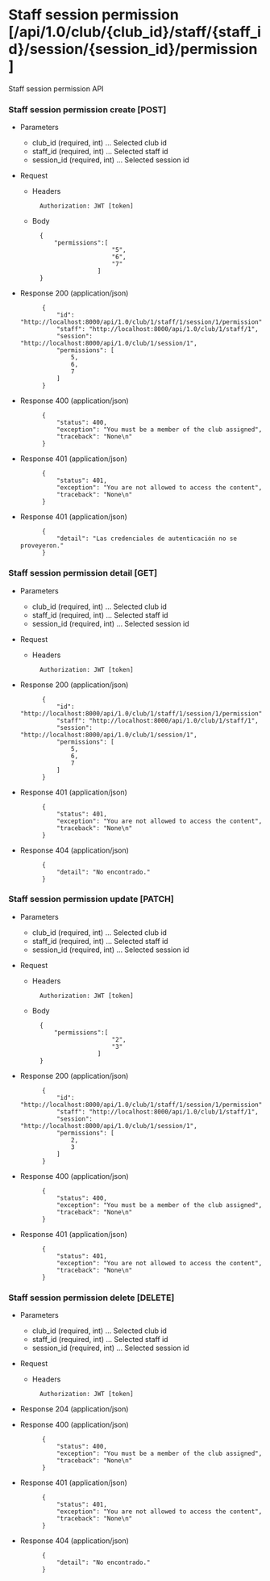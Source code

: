 # Staff session permission [/api/1.0/club/{club_id}/staff/{staff_id}/session/{session_id}/permission]

Staff session permission API

### Staff session permission create [POST]

+ Parameters
    + club_id (required, int) ... Selected club id
    + staff_id (required, int) ... Selected staff id
    + session_id (required, int) ... Selected session id

+ Request
    + Headers
    
            Authorization: JWT [token]

    + Body
        
            {
                "permissions":[
                                "5",
                                "6",
                                "7"
                            ]
            }
            
+ Response 200 (application/json)

            {
                "id": "http://localhost:8000/api/1.0/club/1/staff/1/session/1/permission",
                "staff": "http://localhost:8000/api/1.0/club/1/staff/1",
                "session": "http://localhost:8000/api/1.0/club/1/session/1",
                "permissions": [
                    5,
                    6,
                    7
                ]
            }

+ Response 400 (application/json)

            {
                "status": 400,
                "exception": "You must be a member of the club assigned",
                "traceback": "None\n"
            }

+ Response 401 (application/json)

            {
                "status": 401,
                "exception": "You are not allowed to access the content",
                "traceback": "None\n"
            }

+ Response 401 (application/json)

            {
                "detail": "Las credenciales de autenticación no se proveyeron."
            }

### Staff session permission detail [GET]

+ Parameters
    + club_id (required, int) ... Selected club id
    + staff_id (required, int) ... Selected staff id
    + session_id (required, int) ... Selected session id

+ Request
    + Headers
    
            Authorization: JWT [token]

+ Response 200 (application/json)

            {
                "id": "http://localhost:8000/api/1.0/club/1/staff/1/session/1/permission",
                "staff": "http://localhost:8000/api/1.0/club/1/staff/1",
                "session": "http://localhost:8000/api/1.0/club/1/session/1",
                "permissions": [
                    5,
                    6,
                    7
                ]
            }

+ Response 401 (application/json)

            {
                "status": 401,
                "exception": "You are not allowed to access the content",
                "traceback": "None\n"
            }

+ Response 404 (application/json)

            {
                "detail": "No encontrado."
            }

### Staff session permission update [PATCH]

+ Parameters
    + club_id (required, int) ... Selected club id
    + staff_id (required, int) ... Selected staff id
    + session_id (required, int) ... Selected session id

+ Request
    + Headers
    
            Authorization: JWT [token]
    + Body

            {
                "permissions":[
                                "2",
                                "3"
                            ]
            }

+ Response 200 (application/json)

            {
                "id": "http://localhost:8000/api/1.0/club/1/staff/1/session/1/permission",
                "staff": "http://localhost:8000/api/1.0/club/1/staff/1",
                "session": "http://localhost:8000/api/1.0/club/1/session/1",
                "permissions": [
                    2,
                    3
                ]
            }

+ Response 400 (application/json)

            {
                "status": 400,
                "exception": "You must be a member of the club assigned",
                "traceback": "None\n"
            }

+ Response 401 (application/json)

            {
                "status": 401,
                "exception": "You are not allowed to access the content",
                "traceback": "None\n"
            }

### Staff session permission delete [DELETE]

+ Parameters
    + club_id (required, int) ... Selected club id
    + staff_id (required, int) ... Selected staff id
    + session_id (required, int) ... Selected session id

+ Request
    + Headers

            Authorization: JWT [token]
    
+ Response 204 (application/json)

+ Response 400 (application/json)

            {
                "status": 400,
                "exception": "You must be a member of the club assigned",
                "traceback": "None\n"
            }

+ Response 401 (application/json)

            {
                "status": 401,
                "exception": "You are not allowed to access the content",
                "traceback": "None\n"
            }

+ Response 404 (application/json)

            {
                "detail": "No encontrado."
            }
